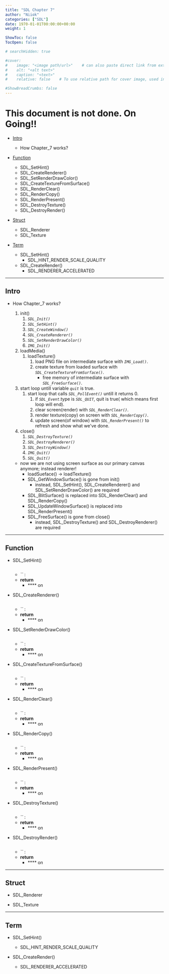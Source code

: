 ```yaml
---
title: "SDL Chapter 7"
author: "Niiok"
categories: ["SDL"]
date: 1970-01-01T00:00:00+00:00
weight: 1

ShowToc: false
TocOpen: false

# searchHidden: true

#cover:
#    image: "<image path/url>"    # can also paste direct link from external site
#    alt: "<alt text>"
#    caption: "<text>"
#    relative: false 	# To use relative path for cover image, used in hugo Page-bundles

#ShowBreadCrumbs: false
---
```


# This document is not done. On Going!!

- [Intro](#intro)
  - How Chapter_7 works?

- [Function](#function)
  - SDL_SetHint()
  - SDL_CreateRenderer()
  - SDL_SetRenderDrawColor()
  - SDL_CreateTextureFromSurface()
  - SDL_RenderClear()
  - SDL_RenderCopy()
  - SDL_RenderPresent()
  - SDL_DestroyTexture()
  - SDL_DestroyRender()

- [Struct](#struct)
  - SDL_Renderer
  - SDL_Texture

- [Term](#term)
  - SDL_SetHint()
    - SDL_HINT_RENDER_SCALE_QUALITY
  - SDL_CreateRender()
    - SDL_RENDERER_ACCELERATED

- - - - - - - - - - - - - - - - - - - - - - - - - - - - - - - - - - - - - - - - - - - - - - - - - - - - - - - - - - - - - - - - - - - - - - - - - - - 

## Intro
    
- How Chapter_7 works?
  1. init()
     1. _`SDL_Init()`_
     2. _`SDL_SetHint()`_
     3. _`SDL_CreateWindow()`_
     4. _`SDL_CreateRenderer()`_
     5. _`SDL_SetRenderDrawColor()`_
     6. _`IMG_Init()`_
  2. loadMedia()
     1. loadTexture()
        1. load PNG file on intermediate surface with _`IMG_Load()`_.
        2. create texture from loaded surface with _`SDL_CreateTextureFromSurface()`_.
           - free memory of intermediate surface with _`SDL_FreeSurface()`_.
  3. start loop untill variable _`quit`_ is true.
     1. start loop that calls _`SDL_PollEvent()`_ untill it returns 0.
        1. if _`SDL_Event`_.type is _`SDL_QUIT`_, quit is true( which means first loop will end).
        2. clear screen(render) with _`SDL_RenderClear()`_.
        3. render texture(copy) on screen with _`SDL_RenderCopy()`_.
        4. update screen(of window) with _`SDL_RenderPresent()`_ to refresh and show what we've done.
  4. close()
     1. _`SDL_DestroyTexture()`_
     2. _`SDL_DestroyRenderer()`_
     3. _`SDL_DestroyWindow()`_
     4. _`IMG_Quit()`_
     5. _`SDL_Quit()`_
  
  - now we are not using screen surface as our primary canvas anymore; instead renderer!
    - loadSueface() -> loadTexture()
    - SDL_GetWindowSurface() is gone from init()
      - instead, SDL_SetHint(), SDL_CreateRenderer() and SDL_SetRenderDrawColor() are required
    - SDL_BlitSurface() is replaced into SDL_RenderClear() and SDL_RenderCopy()
    - SDL_UpdateWindowSurface() is replaced into SDL_RenderPresent()
    - SDL_FreeSurface() is gone from close()
      - instead, SDL_DestroyTexture() and SDL_DestroyRenderer() are required
    

- - - - - - - - - - - - - - - - - - - - - - - - - - - - - - - - - - - - - - - - - - - - - - - - - - - - - - - - - - - - - - - - - - - - - - - - - - - 

## Function
    
- SDL_SetHint()
  ```C
  
  ```
  - _``_ : 
  - **return**
    - **** on 
  > 
    

- SDL_CreateRenderer()
  ```C
  
  ```
  - _``_ : 
  - **return**
    - **** on 
  > 
    

- SDL_SetRenderDrawColor()
  ```C
  
  ```
  - _``_ : 
  - **return**
    - **** on 
  > 
    

- SDL_CreateTextureFromSurface()
  ```C
  
  ```
  - _``_ : 
  - **return**
    - **** on 
  > 
    

- SDL_RenderClear()
  ```C
  
  ```
  - _``_ : 
  - **return**
    - **** on 
  > 
    

- SDL_RenderCopy()
  ```C
  
  ```
  - _``_ : 
  - **return**
    - **** on 
  > 
    

- SDL_RenderPresent()
  ```C
  
  ```
  - _``_ : 
  - **return**
    - **** on 
  > 
    

- SDL_DestroyTexture()
  ```C
  
  ```
  - _``_ : 
  - **return**
    - **** on 
  > 
    

- SDL_DestroyRender()
  ```C
  
  ```
  - _``_ : 
  - **return**
    - **** on 
  > 
    

- - - - - - - - - - - - - - - - - - - - - - - - - - - - - - - - - - - - - - - - - - - - - - - - - - - - - - - - - - - - - - - - - - - - - - - - - - - 

## Struct
    
- SDL_Renderer
    

- SDL_Texture
    

- - - - - - - - - - - - - - - - - - - - - - - - - - - - - - - - - - - - - - - - - - - - - - - - - - - - - - - - - - - - - - - - - - - - - - - - - - - 

## Term
    
- SDL_SetHint()
  - SDL_HINT_RENDER_SCALE_QUALITY
     

- SDL_CreateRender()
  - SDL_RENDERER_ACCELERATED
    
